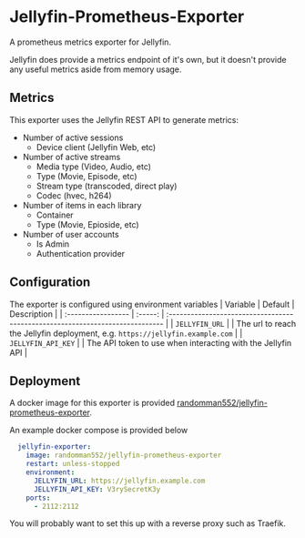 # Jellyfin-Prometheus-Exporter
A prometheus metrics exporter for Jellyfin.

Jellyfin does provide a metrics endpoint of it's own, but it doesn't provide any useful metrics aside from memory usage.

## Metrics
This exporter uses the Jellyfin REST API to generate metrics:
- Number of active sessions
  - Device client (Jellyfin Web, etc)
- Number of active streams
  - Media type (Video, Audio, etc)
  - Type (Movie, Episode, etc)
  - Stream type (transcoded, direct play)
  - Codec (hvec, h264)
- Number of items in each library
  - Container
  - Type (Movie, Epioside, etc)
- Number of user accounts
  - Is Admin
  - Authentication provider

## Configuration
The exporter is configured using environment variables
| Variable           | Default | Description                                                                   |
| :----------------- | :-----: | :---------------------------------------------------------------------------- |
| `JELLYFIN_URL`     |         | The url to reach the Jellyfin deployment, e.g. `https://jellyfin.example.com` |
| `JELLYFIN_API_KEY` |         | The API token to use when interacting with the Jellyfin API                   |

## Deployment
A docker image for this exporter is provided [randomman552/jellyfin-prometheus-exporter](https://hub.docker.com/repository/docker/randomman552/jellyfin-prometheus-exporter).

An example docker compose is provided below
```yml
  jellyfin-exporter:
    image: randomman552/jellyfin-prometheus-exporter
    restart: unless-stopped
    environment:
      JELLYFIN_URL: https://jellyfin.example.com
      JELLYFIN_API_KEY: V3rySecretK3y
    ports:
      - 2112:2112
```

You will probably want to set this up with a reverse proxy such as Traefik.
